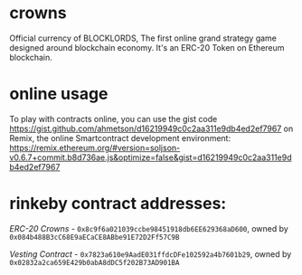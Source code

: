 # crowns
Official currency of BLOCKLORDS, The first online grand strategy game designed around blockchain economy.
It's an ERC-20 Token on Ethereum blockchain.

# online usage
To play with contracts online, you can use the gist code https://gist.github.com/ahmetson/d16219949c0c2aa311e9db4ed2ef7967 on Remix,
the online Smartcontract development environment: https://remix.ethereum.org/#version=soljson-v0.6.7+commit.b8d736ae.js&optimize=false&gist=d16219949c0c2aa311e9db4ed2ef7967

# rinkeby contract addresses:
*ERC-20 Crowns* - `0x8c9f6a021039ccbe98451918db6EE629368aD600`, owned by `0x084b488B3cC68E9aECaCE8ABbe91E72D2Ff57C9B`

*Vesting Contract* - `0x7823a610e9AadE031ffdcDFe102592a4b7601b29`, owned by `0x02832a2ca659E429b0abA8dDC5f202B73AD901BA`
